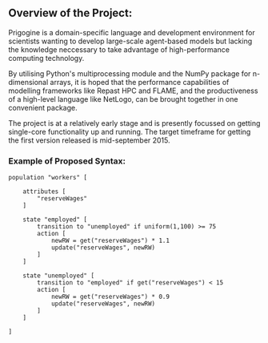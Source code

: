 ## Overview of the Project:

Prigogine is a domain-specific language and development environment for scientists wanting to develop large-scale agent-based models but lacking the knowledge neccessary to take advantage of high-performance computing technology.

By utilising Python's multiprocessing module and the NumPy package for n-dimensional arrays, it is hoped that the performance capabilities of modelling frameworks like Repast HPC and FLAME, and the productiveness of a high-level language like NetLogo, can be brought together in one convenient package.

The project is at a relatively early stage and is presently focussed on getting single-core functionality up and running. The target timeframe for getting the first version released is mid-september 2015.

### Example of Proposed Syntax:

    population "workers" [

        attributes [
            "reserveWages"
        ]

        state "employed" [
            transition to "unemployed" if uniform(1,100) >= 75
            action [
                newRW = get("reserveWages") * 1.1
                update("reserveWages", newRW)
            ]
        ]

        state "unemployed" [
            transition to "employed" if get("reserveWages") < 15
            action [
                newRW = get("reserveWages") * 0.9
                update("reserveWages", newRW)
            ]
        ]

    ]


